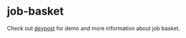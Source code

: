 # job-basket

Check out [devpost](https://devpost.com/software/job-basket) for demo and more information about job basket. 
